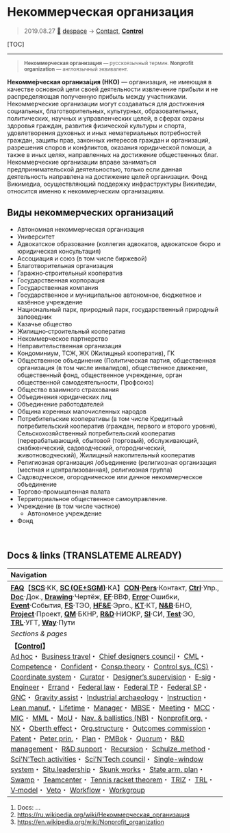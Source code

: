 # Некоммерческая организация
> 2019.08.27 [🚀](../index/index.md) [despace](index.md) → [Contact](contact.md), **[Control](control.md)**

[TOC]

---

> <small>**Некоммерческая организация** — русскоязычный термин. **Nonprofit organization** — англоязычный эквивалент.</small>

**Некомме́рческая организа́ция (НКО)** — организация, не имеющая в качестве основной цели своей деятельности извлечение прибыли и не распределяющая полученную прибыль между участниками. Некоммерческие организации могут создаваться для достижения социальных, благотворительных, культурных, образовательных, политических, научных и управленческих целей, в сферах охраны здоровья граждан, развития физической культуры и спорта, удовлетворения духовных и иных нематериальных потребностей граждан, защиты прав, законных интересов граждан и организаций, разрешения споров и конфликтов, оказания юридической помощи, а также в иных целях, направленных на достижение общественных благ. Некоммерческие организации вправе заниматься предпринимательской деятельностью, только если данная деятельность направлена на достижение целей организации. Фонд Викимедиа, осуществляющий поддержку инфраструктуры Википедии, относится именно к некоммерческим организациям.



## Виды некоммерческих организаций

   - Автономная некоммерческая организация
   - Университет
   - Адвокатское образование (коллегия адвокатов, адвокатское бюро и юридическая консультация)
   - Ассоциация и союз (в том числе биржевой)
   - Благотворительная организация
   - Гаражно‑строительный кооператив
   - Государственная корпорация
   - Государственная компания
   - Государственное и муниципальное автономное, бюджетное и казённое учреждение
   - Национальный парк, природный парк, государственный природный заповедник
   - Казачье общество
   - Жилищно‑строительный кооператив
   - Некоммерческое партнерство
   - Неправительственная организация
   - Кондоминиум, ТСЖ, ЖК (Жилищный кооператив), ГК
   - Общественное объединение (Политическая партия, общественная организация (в том числе инвалидов), общественное движение, общественный фонд, общественное учреждение, орган общественной самодеятельности, Профсоюз)
   - Общество взаимного страхования
   - Объединения юридических лиц
   - Объединение работодателей
   - Община коренных малочисленных народов
   - Потребительские кооперативы (в том числе Кредитный потребительский кооператив (граждан, первого и второго уровня), Сельскохозяйственный потребительский кооператив (перерабатывающий, сбытовой (торговый), обслуживающий, снабженческий, садоводческий, огороднический, животноводческий), Жилищный накопительный кооператив
   - Религиозная организация /объединение (религиозная организация (местная и централизованная), религиозная группа)
   - Садоводческое, огородническое или дачное некоммерческое объединение
   - Торгово‑промышленная палата
   - Территориальное общественное самоуправление.
   - Учреждение (в том числе частное)
      - Автономное учреждение
   - Фонд



<p style="page-break-after:always"> </p>

## Docs & links (TRANSLATEME ALREADY)
|Navigation|
|:-|
|**[FAQ](faq.md)**【**[SCS](scs.md)**·КК, **[SC (OE+SGM)](sc.md)**·КА】**[CON](contact.md)·[Pers](person.md)**·Контакт, **[Ctrl](control.md)**·Упр., **[Doc](doc.md)**·Док., **[Drawing](drawing.md)**·Чертёж, **[EF](ef.md)**·ВВФ, **[Error](error.md)**·Ошибки, **[Event](event.md)**·События, **[FS](fs.md)**·ТЭО, **[HF&E](hfe.md)**·Эрго., **[KT](kt.md)**·КТ, **[N&B](nnb.md)**·БНО, **[Project](project.md)**·Проект, **[QM](qm.md)**·БКНР, **[R&D](rnd.md)**·НИОКР, **[SI](si.md)**·СИ, **[Test](test.md)**·ЭО, **[TRL](trl.md)**·УГТ, **[Way](way.md)**·Пути|
|*Sections & pages*|
|**【[Control](Control.md)】**<br> [Ad hoc](ad_hoc.md)・ [Business travel](business_travel.md)・ [Chief designers council](cocd.md)・ [CML](cml.md)・ [Competence](competence.md)・ [Confident](confident.md)・ [Consp.theory](consp_theory.md)・ [Control sys. (CS)](cs.md)・ [Coordinate system](coord_sys.md)・ [Curator](curator.md)・ [Designer’s supervision](des_spv.md)・ [E‑sig](esig.md)・ [Engineer](se.md)・ [Errand](errand.md)・ [Federal law](fed_law.md)・ [Federal TP](fed_tp.md)・ [Federal SP](fed_sp.md)・ [GNC](gnc.md)・ [Gravity assist](gravass.md)・ [Industrial archaeology](ind_arch.md)・ [Instruction](instruction.md)・ [Lean manuf.](lean_man.md)・ [Lifetime](lifetime.md)・ [Manager](manager.md)・ [MBSE](se.md)・ [Meeting](meeting.md)・ [MCC](scs.md)・ [MIC](mic.md)・ [MML](mml.md)・ [MoU](contract.md)・ [Nav. & ballistics (NB)](nnb.md)・ [Nonprofit org.](nonprof_org.md)・ [NX](nx.md)・ [Oberth effect](oberth_eff.md)・ [Org.structure](orgstruct.md)・ [Outcomes commission](outccom.md)・ [Patent](patent.md)・ [Peter prin.](peter_principle.md)・ [Plan](plan.md)・ [PMBok](pmbok.md)・ [Quorum](quorum.md)・ [R&D management](mgmt.md)・ [R&D support](rnd_support.md)・ [Recursion](recurs.md)・ [Schulze_method](schulze_method.md)・ [Sci'N'Tech activities](st_act.md)・ [Sci'N'Tech council](satc.md)・ [Single-window system](sw_sys.md)・ [Situ.leadership](situ_leadership.md)・ [Skunk works](se.md)・ [State arm. plan](plan_sa.md)・ [Swamp](swamp.md)・ [Teamcenter](teamcenter.md)・ [Tennis racket theorem](tr_theorem.md)・ [TRIZ](triz.md)・ [TRL](trl.md)・ [V‑model](v_model.md)・ [Veto](veto.md)・ [Workflow](workflow.md)・ [Workgroup](wg.md)|

   1. Docs: …
   1. <https://ru.wikipedia.org/wiki/Некоммерческая_организация>
   1. <https://en.wikipedia.org/wiki/Nonprofit_organization>

